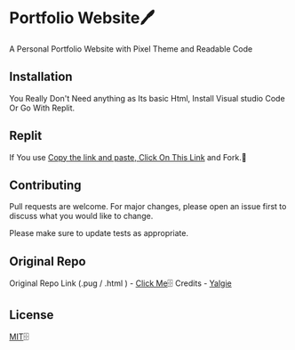 # Portfolio Website🖊️

A Personal Portfolio Website with Pixel Theme and Readable Code

## Installation

You Really Don't Need anything as Its basic Html, Install Visual studio Code Or Go With Replit.

## Replit

If You use [Copy the link and paste, Click On This Link]() and Fork.🍴

## Contributing
Pull requests are welcome. For major changes, please open an issue first to discuss what you would like to change.

Please make sure to update tests as appropriate.

## Original Repo
Original Repo Link (.pug / .html ) - [Click Me](https://github.com/Ninju69/Ninju_portfolio)🗄️
Credits - [Yalgie](https://github.com/Yalgie)

## License
[MIT](https://choosealicense.com/licenses/mit/)🗄️
